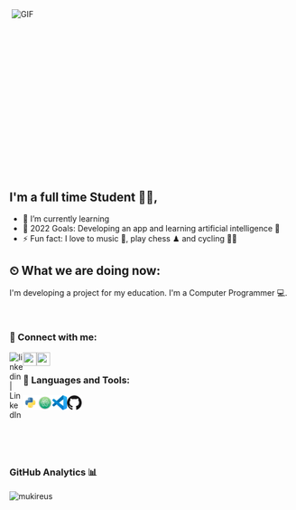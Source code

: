 <img align="right" alt="GIF" src="https://github.com/abhisheknaiidu/abhisheknaiidu/blob/master/code.gif?raw=true" width="500" height="320" />

## I'm a full time Student 👨‍🎓,
- 🌱 I’m currently learning 
- 🥅 2022 Goals: Developing an app and learning artificial intelligence 🤖
- ⚡ Fun fact: I love to music 🎸, play chess ♟ and cycling 🚴‍♀️
## ⏲ What we are doing now:
I'm developing a project for my education.
I'm a Computer Programmer 💻. 

<br />

### 📩 Connect with me:

[<img align="left" alt="linkedin | LinkedIn" width="24px" src="https://raw.githubusercontent.com/peterthehan/peterthehan/master/assets/linkedin.svg" />][linkedin]
[<img align="left" height="24" width="24" src="https://cdn.jsdelivr.net/npm/simple-icons@v4/icons/instagram.svg" />][instagram]
[<img align="left" height="24" width="24" src="https://cdn.jsdelivr.net/npm/simple-icons@v4/icons/gmail.svg" />][gmail]

<br />

### 🔧 Languages and Tools:

<img align="left" alt="Python" width="26px" src="https://raw.githubusercontent.com/github/explore/cebd63002168a05a6a642f309227eefeccd92950/topics/python/python.png" />
<img align="left" alt="Atom" width="26px" src="https://raw.githubusercontent.com/github/explore/78df643247d429f6cc873026c0622819ad797942/topics/atom/atom.png" />
<img align="left" alt="Visual Studio Code" width="26px" src="https://raw.githubusercontent.com/github/explore/80688e429a7d4ef2fca1e82350fe8e3517d3494d/topics/visual-studio-code/visual-studio-code.png" />
<img align="left" alt="GitHub" width="26px" src="https://raw.githubusercontent.com/github/explore/78df643247d429f6cc873026c0622819ad797942/topics/github/github.png" />





<br />

<br />
<br />
<br />
<br />
<br />


### GitHub Analytics 📊

<img height="180em" align="center" src="https://github-readme-stats.vercel.app/api/top-langs?username=V3GA42&show_icons=true&locale=en&layout=compact&langs_count=8&theme=gotham" alt="mukireus"/>
</a>

<br />
<br />

[instagram]: https://www.instagram.com/jelibonkenobi
[linkedin]: https://www.linkedin.com/in/furkankurt-/
[gmail]: mailto:furkankurt@yandex.com
[github]: https://github.com/V3GA42
